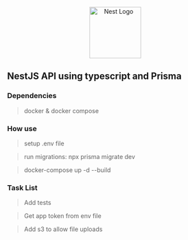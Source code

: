 <p align="center">
  <a href="http://nestjs.com/" target="blank"><img src="https://nestjs.com/img/logo-small.svg" width="120" alt="Nest Logo" /><a>
</p>
    
## NestJS API using typescript and Prisma

### Dependencies
> docker & docker compose
    
### How use
> setup .env file
    
> run migrations: npx prisma migrate dev 
    
> docker-compose up -d --build
    
### Task List
> Add tests

> Get app token from env file

> Add s3 to allow file uploads
